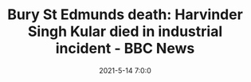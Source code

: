 ---
"title": "Bury St Edmunds death: Harvinder Singh Kular died in industrial incident - BBC News"
"date": "2021-5-14 7:0:0"
"feed_name": "GOOGLENEWSINDUSTRIAL"
"feed_website": "https://news.google.com/search?q=industrial%2Bincident&hl=en-US&gl=US&ceid=US:en"
"feed_rss": "https://news.google.com/rss/search?q=industrial%2Bincident&hl=en-US&gl=US&ceid=US:en"
"link": "https://www.bbc.com/news/uk-england-suffolk-57115660"
"file": "_posts/2021-1-1-b63aaec66cc3df48259074c910bc2521a1d275eb.md"
"accident": "1"
"drilling": "0"
---